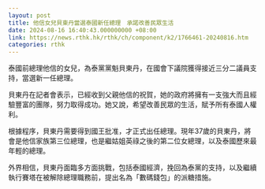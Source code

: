 ```yaml
---
layout: post
title: 他信女兒貝東丹當選泰國新任總理　承諾改善民眾生活
date: 2024-08-16 16:40:43.000000000 +08:00
link: https://news.rthk.hk/rthk/ch/component/k2/1766461-20240816.htm
categories: rthk
---
```


泰國前總理他信的女兒，為泰黨黨魁貝東丹，在國會下議院獲得接近三分二議員支持，當選新一任總理。

貝東丹在記者會表示，已經收到父親他信的祝賀，她的政府將擁有一支強大而且經驗豐富的團隊，努力取得成功。她又說，希望改善民眾的生活，賦予所有泰國人權利。

根據程序，貝東丹需要得到國王批准，才正式出任總理。現年37歲的貝東丹，將會是他信家族第三位總理，也是繼姑姐英祿之後的第二位女總理，以及泰國歷來最年輕的總理。

外界相信，貝東丹面臨多方面挑戰，包括泰國經濟，挽回為泰黨的支持，以及繼續執行賽塔在被解除總理職務前，提出名為「數碼錢包」的派糖措施。
